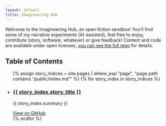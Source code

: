 ```yaml
---
layout: default
title: Imagineering Hub
---
```


Welcome to the Imagineering Hub, an open fiction sandbox! You'll find some of my narrative experiments (AI-assisted), feel free to enjoy, contribute (story, software, whatever) or give feedback! Content and code are available under open licenses, [you can see the full repo]({{githuburl}}) for details.

## Table of Contents

<ul>
  {% assign story_indices = site.pages | where_exp:"page", "page.path contains '/public/index.md'" %}
  {% for story_index in story_indices %}
    <li>
      <h3><a href="{{ story_index.url | prepend: site.baseurl }}">{{ story_index.story_title }}</a></h3>
      <p>{{ story_index.summary }}</p>
      <a href="{{ page.path | prepend: site.githuburl }}">View on GitHub</a>
    </li>
  {% endfor %}
</ul>

